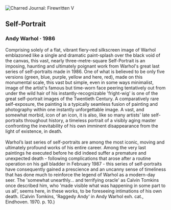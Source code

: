 <div class="artwork-of-the-day">
  <div class="container">
    <div class="img-wrapper">
      <img
        src="https://uploads4.wikiart.org/images/andy-warhol/self-portrait.jpg"
        alt="Charred Journal: Firewritten V" />
    </div>
    <div class="artwork-detail">
      <div class="artwork-origin"> 
        <h2 class="artwork-name">Self-Portrait</h2>
        <h3 class="artist">
          Andy Warhol
                    ·  1986
        </h3>
      </div>
      <p class="description">
        <span class="artwork-description-text ng-binding" ng-bind-html="viewModel.ArtworkOfTheDay.Description | unsafe">Comprising solely of a flat, vibrant fiery-red silkscreen image of Warhol emblazoned like a single and dramatic paint-splash over the black void of the canvas, this vast, nearly three-metre-square Self-Portrait is an imposing, haunting and ultimately poignant work from Warhol's great last series of self-portraits made in 1986. One of what is believed to be only five versions (green, blue, purple, yellow and here, red), made on this monumental scale, this vast but simple, even in some ways minimalist, image of the artist's famous but time-worn face peering tentatively out from under the wild hair of his instantly-recognizable 'fright-wig' is one of the great self-portrait images of the Twentieth Century. A comparatively rare self-exposure, the painting is a typically seamless fusion of painting and photography within one instantly unforgettable image. A vast, and somewhat morbid, icon of an icon, it is also, like so many artists' late self-portraits throughout history, a timeless portrait of a visibly aging master confronting the inevitability of his own imminent disappearance from the light of existence, in death. 
<br>
<br>Warhol’s last series of self-portraits are among the most iconic, moving and ultimately profound works of his entire career. Among the very last paintings he executed before he did indeed suffer a premature and unexpected death - following complications that arose after a routine operation on his gall bladder in February 1987 - this series of self-portraits have consequently gained a prescience and an uncanny sense of timeliness that has done much to reinforce the legend of Warhol as a modern-day seer. The 'somewhat unearthly... and terrifying oracle' as Calvin Tomkins once described him, who 'made visible what was happening in some part to us all', seems here, in these works, to be foreseeing intimations of his own death. (Calvin Tomkins, 'Raggedy Andy' in Andy Warhol exh. cat., Eindhoven. 1970. p. 10.)</span>
                        <div class="text-shadow-container" ng-show="showShadow" style=""></div>
      </p>
    </div>
  </div>

</div>
